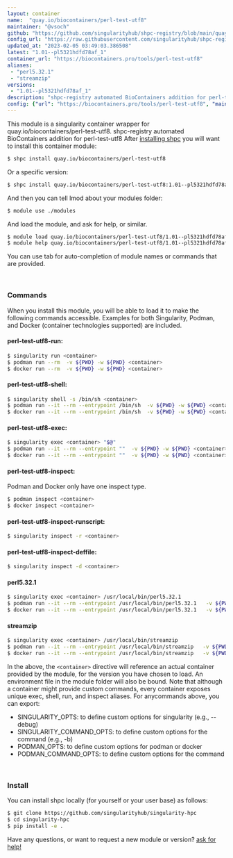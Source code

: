 ```yaml
---
layout: container
name:  "quay.io/biocontainers/perl-test-utf8"
maintainer: "@vsoch"
github: "https://github.com/singularityhub/shpc-registry/blob/main/quay.io/biocontainers/perl-test-utf8/container.yaml"
config_url: "https://raw.githubusercontent.com/singularityhub/shpc-registry/main/quay.io/biocontainers/perl-test-utf8/container.yaml"
updated_at: "2023-02-05 03:49:03.386508"
latest: "1.01--pl5321hdfd78af_1"
container_url: "https://biocontainers.pro/tools/perl-test-utf8"
aliases:
 - "perl5.32.1"
 - "streamzip"
versions:
 - "1.01--pl5321hdfd78af_1"
description: "shpc-registry automated BioContainers addition for perl-test-utf8"
config: {"url": "https://biocontainers.pro/tools/perl-test-utf8", "maintainer": "@vsoch", "description": "shpc-registry automated BioContainers addition for perl-test-utf8", "latest": {"1.01--pl5321hdfd78af_1": "sha256:fd5ceb24ad91909e547b1996e8a2895f266ea6609877fe5fdd07b6e892ab32ab"}, "tags": {"1.01--pl5321hdfd78af_1": "sha256:fd5ceb24ad91909e547b1996e8a2895f266ea6609877fe5fdd07b6e892ab32ab"}, "docker": "quay.io/biocontainers/perl-test-utf8", "aliases": {"perl5.32.1": "/usr/local/bin/perl5.32.1", "streamzip": "/usr/local/bin/streamzip"}}
---
```


This module is a singularity container wrapper for quay.io/biocontainers/perl-test-utf8.
shpc-registry automated BioContainers addition for perl-test-utf8
After [installing shpc](#install) you will want to install this container module:


```bash
$ shpc install quay.io/biocontainers/perl-test-utf8
```

Or a specific version:

```bash
$ shpc install quay.io/biocontainers/perl-test-utf8:1.01--pl5321hdfd78af_1
```

And then you can tell lmod about your modules folder:

```bash
$ module use ./modules
```

And load the module, and ask for help, or similar.

```bash
$ module load quay.io/biocontainers/perl-test-utf8/1.01--pl5321hdfd78af_1
$ module help quay.io/biocontainers/perl-test-utf8/1.01--pl5321hdfd78af_1
```

You can use tab for auto-completion of module names or commands that are provided.

<br>

### Commands

When you install this module, you will be able to load it to make the following commands accessible.
Examples for both Singularity, Podman, and Docker (container technologies supported) are included.

#### perl-test-utf8-run:

```bash
$ singularity run <container>
$ podman run --rm  -v ${PWD} -w ${PWD} <container>
$ docker run --rm  -v ${PWD} -w ${PWD} <container>
```

#### perl-test-utf8-shell:

```bash
$ singularity shell -s /bin/sh <container>
$ podman run --it --rm --entrypoint /bin/sh  -v ${PWD} -w ${PWD} <container>
$ docker run --it --rm --entrypoint /bin/sh  -v ${PWD} -w ${PWD} <container>
```

#### perl-test-utf8-exec:

```bash
$ singularity exec <container> "$@"
$ podman run --it --rm --entrypoint ""  -v ${PWD} -w ${PWD} <container> "$@"
$ docker run --it --rm --entrypoint ""  -v ${PWD} -w ${PWD} <container> "$@"
```

#### perl-test-utf8-inspect:

Podman and Docker only have one inspect type.

```bash
$ podman inspect <container>
$ docker inspect <container>
```

#### perl-test-utf8-inspect-runscript:

```bash
$ singularity inspect -r <container>
```

#### perl-test-utf8-inspect-deffile:

```bash
$ singularity inspect -d <container>
```


#### perl5.32.1

```bash
$ singularity exec <container> /usr/local/bin/perl5.32.1
$ podman run --it --rm --entrypoint /usr/local/bin/perl5.32.1   -v ${PWD} -w ${PWD} <container> -c " $@"
$ docker run --it --rm --entrypoint /usr/local/bin/perl5.32.1   -v ${PWD} -w ${PWD} <container> -c " $@"
```


#### streamzip

```bash
$ singularity exec <container> /usr/local/bin/streamzip
$ podman run --it --rm --entrypoint /usr/local/bin/streamzip   -v ${PWD} -w ${PWD} <container> -c " $@"
$ docker run --it --rm --entrypoint /usr/local/bin/streamzip   -v ${PWD} -w ${PWD} <container> -c " $@"
```



In the above, the `<container>` directive will reference an actual container provided
by the module, for the version you have chosen to load. An environment file in the
module folder will also be bound. Note that although a container
might provide custom commands, every container exposes unique exec, shell, run, and
inspect aliases. For anycommands above, you can export:

 - SINGULARITY_OPTS: to define custom options for singularity (e.g., --debug)
 - SINGULARITY_COMMAND_OPTS: to define custom options for the command (e.g., -b)
 - PODMAN_OPTS: to define custom options for podman or docker
 - PODMAN_COMMAND_OPTS: to define custom options for the command

<br>

### Install

You can install shpc locally (for yourself or your user base) as follows:

```bash
$ git clone https://github.com/singularityhub/singularity-hpc
$ cd singularity-hpc
$ pip install -e .
```

Have any questions, or want to request a new module or version? [ask for help!](https://github.com/singularityhub/singularity-hpc/issues)